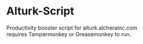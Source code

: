 # Alturk-Script
Productivity booster script for alturk.alcherainc.com\
requires Tampermonkey or Greasemonkey to run.
